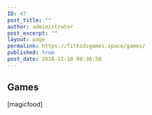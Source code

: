 ```yaml
---
ID: 47
post_title: ""
author: administrator
post_excerpt: ""
layout: page
permalink: https://fitkidsgames.space/games/
published: true
post_date: 2018-11-10 08:36:50
---
```

<h2>Games</h2>
[magicfood]